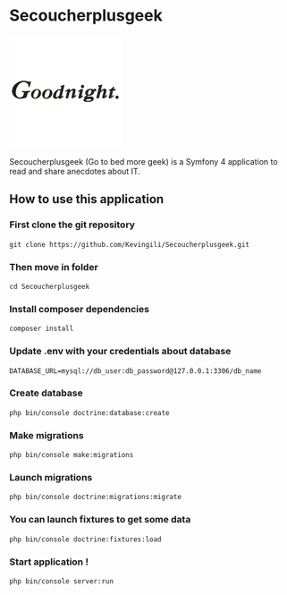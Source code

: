 # Secoucherplusgeek

![Secoucherplusgeek Logo](public/logo/goodnight.png)

Secoucherplusgeek (Go to bed more geek) is a Symfony 4 application to read and share anecdotes about IT.

## How to use this application

### First clone the git repository

    git clone https://github.com/Kevingili/Secoucherplusgeek.git
    
### Then move in folder
    cd Secoucherplusgeek
    
### Install composer dependencies
    composer install
    
### Update .env with your credentials about database
    DATABASE_URL=mysql://db_user:db_password@127.0.0.1:3306/db_name

### Create database
    php bin/console doctrine:database:create

### Make migrations
    php bin/console make:migrations

### Launch migrations
    php bin/console doctrine:migrations:migrate
    
### You can launch fixtures to get some data
    php bin/console doctrine:fixtures:load

### Start application !
    php bin/console server:run